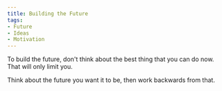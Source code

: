 ```yaml
---
title: Building the Future
tags:
- Future
- Ideas
- Motivation
---
```

To build the future, don't think about the best thing that you can do now. That will only limit you.

Think about the future you want it to be, then work backwards from that.
